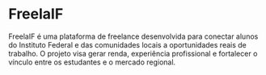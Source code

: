 # FreelaIF
FreelaIF é uma plataforma de freelance desenvolvida para conectar alunos do Instituto Federal e das comunidades locais a oportunidades reais de trabalho. O projeto visa gerar renda, experiência profissional e fortalecer o vínculo entre os estudantes e o mercado regional.
